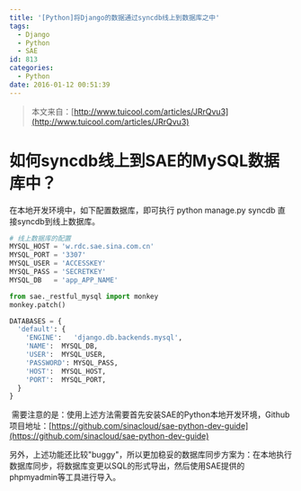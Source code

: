 ```yaml
---
title: '[Python]将Django的数据通过syncdb线上到数据库之中'
tags:
  - Django
  - Python
  - SAE
id: 813
categories:
  - Python
date: 2016-01-12 00:51:39
---
```


> 本文来自：[http://www.tuicool.com/articles/JRrQvu3](http://www.tuicool.com/articles/JRrQvu3)

# 如何syncdb线上到SAE的MySQL数据库中？

在本地开发环境中，如下配置数据库，即可执行 python manage.py syncdb 直接syncdb到线上数据库。
```python
# 线上数据库的配置
MYSQL_HOST = 'w.rdc.sae.sina.com.cn'
MYSQL_PORT = '3307'
MYSQL_USER = 'ACCESSKEY'
MYSQL_PASS = 'SECRETKEY'
MYSQL_DB   = 'app_APP_NAME'

from sae._restful_mysql import monkey
monkey.patch()

DATABASES = {
  'default': {
    'ENGINE':   'django.db.backends.mysql',
    'NAME':	 MYSQL_DB,
    'USER':	 MYSQL_USER,
    'PASSWORD': MYSQL_PASS,
    'HOST':	 MYSQL_HOST,
    'PORT':	 MYSQL_PORT,
  }
}
```


 需要注意的是：使用上述方法需要首先安装SAE的Python本地开发环境，Github项目地址：[https://github.com/sinacloud/sae-python-dev-guide](https://github.com/sinacloud/sae-python-dev-guide)

另外，上述功能还比较"buggy"，所以更加稳妥的数据库同步方案为：在本地执行数据库同步，将数据库变更以SQL的形式导出，然后使用SAE提供的phpmyadmin等工具进行导入。